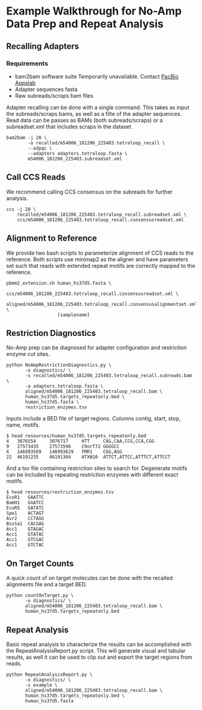 # Example Walkthrough for No-Amp Data Prep and Repeat Analysis

## Recalling Adapters

### Requirements
 * bam2bam software suite
    Temporarily unavailable.  Contact [PacBio Appslab](mailto:jharting@pacificbiosciences.com)
 * Adapter sequences fasta
 * Raw subreads/scraps bam files

Adapter recalling can be done with a single command.  This takes as input the subreads/scraps bams, as well as a filte of the adapter sequences.  Read data can be passes as BAMs (both subreads/scraps) or a subreadset.xml that includes scraps in the dataset.

    bam2bam -j 20 \
            -o recalled/m54006_181206_225403.tetraloop_recall \
            --adpqc \
            --adapters adapters.tetraloop.fasta \
            m54006_181206_225403.subreadset.xml

## Call CCS Reads
We recommend calling CCS consensus on the subreads for further analysis.

    ccs -j 20 \
        recalled/m54006_181206_225403.tetraloop_recall.subreadset.xml \
        ccs/m54006_181206_225403.tetraloop_recall.consensusreadset.xml

## Alignment to Reference
We provide two bash scripts to parameterize alignment of CCS reads to the reference.  Both scripts use minimap2 as the aligner and have parameters set such that reads with extended repeat motifs are correctly mapped to the reference.

    pbmm2_extension.sh human_hs37d5.fasta \
                       ccs/m54006_181206_225403.tetraloop_recall.consensusreadset.xml \
                       aligned/m54006_181206_225403.tetraloop_recall.consensusalignmentset.xml \
                       [samplename]

## Restriction Diagnostics

No-Amp prep can be diagnosed for adapter configuration and restriction enzyme cut sites.

    python NoAmpRestrictionDiagnostics.py \
           -o diagnostics/ \
           -s recalled/m54006_181206_225403.tetraloop_recall.subreads.bam \
           -a adapters.tetraloop.fasta \
           aligned/m54006_181206_225403.tetraloop_recall.bam \
           human_hs37d5.targets_repeatonly.bed \
           human_hs37d5.fasta \
           restriction_enzymes.tsv

Inputs include a BED file of target regions. *Columns* contig, start, stop, name, motifs.
    
    $ head resources/human_hs37d5.targets_repeatonly.bed
    4   3076554     3076717     HTT     CAG,CAA,CCG,CCA,CGG
    9   27573435    27573596    C9orf72 GGGGCC
    X   146993569   146993629   FMR1    CGG,AGG
    22  46191235    46191304    ATXN10  ATTCT,ATTCC,ATTTCT,ATTCCT

And a tsv file containing restriction sites to search for.  Degenerate motifs can be included by repeating restriction enzymes with different exact motifs.

    $ head resources/restriction_enzymes.tsv
    EcoR1   GAATTC
    BamH1   GGATCC
    EcoR5   GATATC
    Spe1    ACTAGT
    Avr2    CCTAGG
    BssSa1  CACGAG
    Acc1    GTAGAC
    Acc1    GTATAC
    Acc1    GTCGAC
    Acc1    GTCTAC

## On Target Counts

A quick count of on target molecules can be done with the recalled alignments file and a target BED.

    python countOnTarget.py \
           -o diagnostics/ \
           aligned/m54006_181206_225403.tetraloop_recall.bam \
           human_hs37d5.targets_repeatonly.bed

## Repeat Analysis

Basic repeat analysis to characterize the results can be accomplished with the RepeatAnalysisReport.py script.  This will generate visual and tabular results, as well it can be used to clip out and export the target regions from reads.

    python RepeatAnalysisReport.py \
           -o diagnostics/ \
           -s example \
           aligned/m54006_181206_225403.tetraloop_recall.bam \
           human_hs37d5.targets_repeatonly.bed \
           human_hs37d5.fasta
